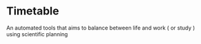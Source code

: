 # Timetable
An automated tools that aims to balance between life and work ( or study ) using scientific planning
